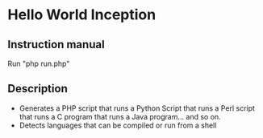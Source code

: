 # Hello World Inception


## Instruction manual

Run "php run.php"

## Description
* Generates a PHP script that runs a Python Script that runs a Perl script that runs a C program that runs a Java program... and so on.
* Detects languages that can be compiled or run from a shell
